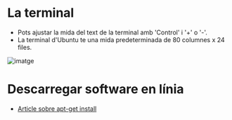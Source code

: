 
# La terminal

 - Pots ajustar la mida del text de la terminal amb 'Control' i '+' o '-'.
 - La terminal d'Ubuntu te una mida predeterminada de 80 columnes x 24 files.

![imatge](https://github.com/adria-boada/effective-octo-umbrella/blob/main/imatges/terminal_opcions.png)

# Descarregar software en línia

- [Article sobre apt-get install](https://embeddedinventor.com/sudo-apt-get-install-command-explained-for-beginners/)
